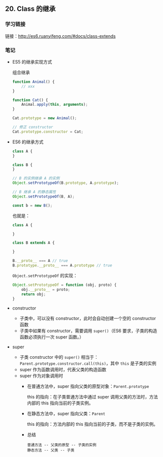 ## 20. Class 的继承

### 学习链接

链接：http://es6.ruanyifeng.com/#docs/class-extends

### 笔记

+   ES5 的继承实现方式

    组合继承

    ```js
    function Animal() {
        // xxx
    }

    function Cat() {
        Animal.apply(this, arguments);
    }

    Cat.prototype = new Animal();

    // 修正 constructor
    Cat.prototype.constructor = Cat;
    ```

+   ES6 的继承方式

    ```js
    class A {
    }

    class B {
    }

    // B 的实例继承 A 的实例
    Object.setPrototypeOf(B.prototype, A.prototype);

    // B 继承 A 的静态属性
    Object.setPrototypeOf(B, A);

    const b = new B();
    ```

    也就是：

    ```js
    class A {
    
    }

    class B extends A {
    
    }

    B.__proto__ === A // true
    B.prototype.__proto__ === A.prototype // true
    ```

    `Object.setPrototypeOf` 的实现：

    ```js
    Object.setPrototypeOf = function (obj, proto) {
        obj.__proto__ = proto;
        return obj;
    }
    ```

+   constructor

    +   子类中，可以没有 constructor，此时会自动创建一个空的 constructor 函数
    +   子类中如果有 constructor，需要调用 `super()`（ES6 要求，子类的构造函数必须执行一次 super 函数。）

+   super
    +   子类 constructor 中的 `super()` 相当于：`Parent.prototype.constructor.call(this)`，其中 `this` 是子类的实例
    +   super 作为函数调用时，代表父类的构造函数
    +   super 作为对象调用时
        +   在普通方法中，super 指向父类的原型对象：`Parent.prototype`

            this 的指向：在子类普通方法中通过 super 调用父类的方法时，方法内部的 this 指向当前的子类实例。

        +   在静态方法中，super 指向父类：`Parent`

            this 的指向：方法内部的 this 指向当前的子类，而不是子类的实例。

        +   总结

            ```
            普通方法 -- 父类的原型 -- 子类的实例
            静态方法 -- 父类 -- 子类
            ```